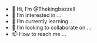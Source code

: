 - 👋 Hi, I’m @Thekingbazzell
- 👀 I’m interested in ...
- 🌱 I’m currently learning ...
- 💞️ I’m looking to collaborate on ...
- 📫 How to reach me ...

<!---
Thekingbazzell/Thekingbazzell is a ✨ special ✨ repository because its `README.md` (this file) appears on your GitHub profile.
You can click the Preview link to take a look at your changes.
--->
